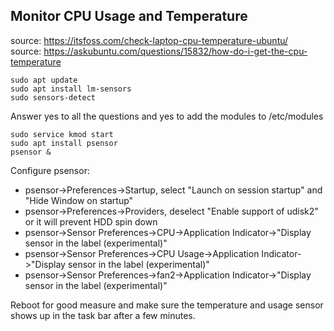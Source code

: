 ## Monitor CPU Usage and Temperature

source: https://itsfoss.com/check-laptop-cpu-temperature-ubuntu/  
source: https://askubuntu.com/questions/15832/how-do-i-get-the-cpu-temperature
```console
sudo apt update
sudo apt install lm-sensors
sudo sensors-detect
```
Answer yes to all the questions and yes to add the modules to /etc/modules
```console
sudo service kmod start
sudo apt install psensor
psensor &
```
Configure psensor:

* psensor->Preferences->Startup, select "Launch on session startup" and "Hide Window on startup"
* psensor->Preferences->Providers, deselect "Enable support of udisk2" or it will prevent HDD spin down
* psensor->Sensor Preferences->CPU->Application Indicator->"Display sensor in the label (experimental)"
* psensor->Sensor Preferences->CPU Usage->Application Indicator->"Display sensor in the label (experimental)"
* psensor->Sensor Preferences->fan2->Application Indicator->"Display sensor in the label (experimental)"

Reboot for good measure and make sure the temperature and usage sensor shows up in the task bar after a few minutes.
